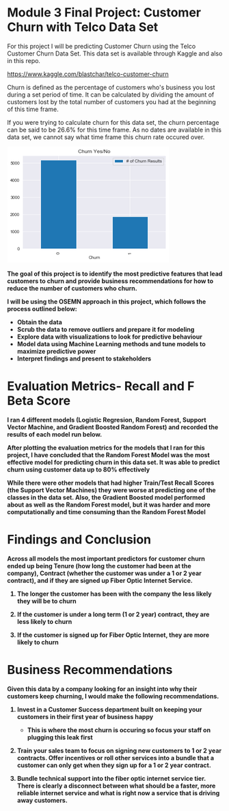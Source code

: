 
# Module 3 Final Project: Customer Churn with Telco Data Set


For this project I will be predicting Customer Churn using the Telco Customer Churn Data Set. This data set is available through Kaggle and also in this repo. 

https://www.kaggle.com/blastchar/telco-customer-churn

Churn is defined as the percentage of customers who's business you lost during a set period of time. It can be calculated by dividing the amount of customers lost by the total number of customers you had at the beginning of this time frame.

If you were trying to calculate churn for this data set, the churn percentage can be said to be 26.6% for this time frame. As no dates are available in this data set, we cannot say what time frame this churn rate occured over.

<img src='/figures/churn_yes_no.png' />

<b>The goal of this project is to identify the most predictive features that lead customers to churn and provide business recommendations for how to reduce the number of customers who churn. <b>

I will be using the OSEMN approach in this project, which follows the process outlined below:

* Obtain the data
* Scrub the data to remove outliers and prepare it for modeling
* Explore data with visualizations to look for predictive behaviour
* Model data using Machine Learning methods and tune models to maximize predictive power
* Interpret findings and present to stakeholders

# Evaluation Metrics- Recall and F Beta Score

I ran 4 different models (Logistic Regresion, Random Forest, Support Vector Machine, and Gradient Boosted Random Forest) and recorded the results of each model run below. 


<b>After plotting the evaluation metrics for the models that I ran for this project, I have concluded that the Random Forest Model was the most effective model for predicting churn in this data set. It was able to predict churn using customer data up to 80% effectively

While there were other models that had higher Train/Test Recall Scores (the Support Vector Machines) they were worse at predicting one of the classes in the data set. Also, the Gradient Boosted model performed about as well as the Random Forest model, but it was harder and more computationally and time consuming than the Random Forest Model

# Findings and Conclusion

Across all models the most important predictors for customer churn ended up being Tenure (how long the customer had been at the company), Contract (whether the customer was under a 1 or 2 year contract), and if they are signed up Fiber Optic Internet Service. 

1) <b>The longer the customer has been with the company the less likely they will be to churn
  
2. <b>If the customer is under a long term (1 or 2 year) contract, they are less likely to churn
  
3. <b>If the customer is signed up for Fiber Optic Internet, they are more likely to churn
  
# Business Recommendations

<b>Given this data by a company looking for an insight into why their customers keep churning, I would make the following recommendations. 

1) Invest in a Customer Success department built on keeping your customers in their first year of business happy

    - This is where the most churn is occuring so focus your staff on plugging this leak first
    
2) Train your sales team to focus on signing new customers to 1 or 2 year contracts. Offer incentives or roll other services into a bundle that a customer can only get when they sign up for a 1 or 2 year contract.

3) Bundle technical support into the fiber optic internet service tier. There is clearly a disconnect between what should be a faster, more reliable internet service and what is right now a service that is driving away customers. 
